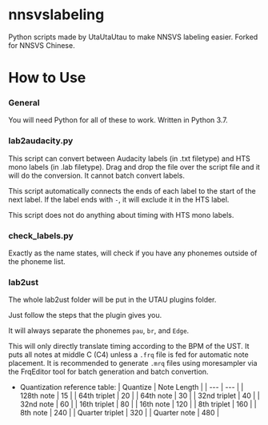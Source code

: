 # nnsvslabeling
Python scripts made by UtaUtaUtau to make NNSVS labeling easier. Forked for NNSVS Chinese.

# How to Use
### General
You will need Python for all of these to work. Written in Python 3.7.

### lab2audacity.py
This script can convert between Audacity labels (in .txt filetype) and HTS mono labels (in .lab filetype). Drag and drop the file over the script file and it will do the conversion. It cannot batch convert labels.

This script automatically connects the ends of each label to the start of the next label. If the label ends with `-`, it will exclude it in the HTS label.

This script does not do anything about timing with HTS mono labels.

### check_labels.py

Exactly as the name states, will check if you have any phonemes outside of the phoneme list.

### lab2ust
The whole lab2ust folder will be put in the UTAU plugins folder.

Just follow the steps that the plugin gives you.

It will always separate the phonemes `pau`, `br`, and `Edge`.

This will only directly translate timing according to the BPM of the UST. It puts all notes at middle C (C4) unless a `.frq` file is fed for automatic note placement. It is recommended to generate `.mrq` files using moresampler via the FrqEditor tool for batch generation and batch convertion.

* Quantization reference table:
| Quantize | Note Length |
| --- | --- |
| 128th note | 15 |
| 64th triplet | 20 |
| 64th note | 30 |
| 32nd triplet | 40 |
| 32nd note | 60 |
| 16th triplet | 80 |
| 16th note | 120 |
| 8th triplet | 160 |
| 8th note | 240 |
| Quarter triplet | 320 |
| Quarter note | 480 |
